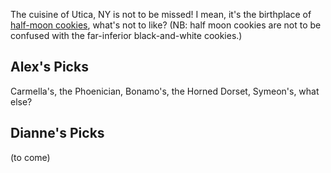 <!-- This just provides a convenient way for viewing the visual essay, it is not actually needed in the essay -->
<!-- <a href="https://essays.juncture-digital.org"><img src="https://alexbrymer.github.io/juncture-site/images/Utica_WV_banner.jpeg"></a>-->
<param ve-config
	  title="Eating in Utica"
	  source-image="https://alexbrymer.github.io/juncture-site/images/Utica_WV_banner.jpeg"
	  banner="https://alexbrymer.github.io/juncture-site/images/Utica_WV_banner.jpeg"
          layout="vertical">

<!-- ve-entity tags declare entities relevant to the essay -->
<param ve-entity eid="Q2495519"> <!-- Utica! -->

<!-- 43.09666863217048, -75.25207725099554  Hemstroughts -->
<!-- 43.07968190762451, -75.31793481561287 Carmella's -->
<!-- 42.80930606782463, -75.25250231747623 Horned Dorset -->
<!-- 43.07840882976337, -75.3848190021217 Bonnamo's -->
<!-- 43.093079633995664, -75.27671975979375 Phoenician-->
<!-- 43.10243394883792, -75.2995955732846 Symeon's -->


The cuisine of Utica, NY is not to be missed!  I mean, it's the birthplace of <a href="https://hollandfarms.com/bakery/half-moon-cookies/">half-moon cookies</a>, what's not to like?  (NB: half moon cookies are not to be confused with the far-inferior black-and-white cookies.)
<param ve-image
       fit="contain"
       url="https://www.syracuse.com/resizer/tINgX5QXGBAQWCbtbrmheNep3FE=/700x0/smart/advancelocal-adapter-image-uploads.s3.amazonaws.com/expo.advance.net/img/c9b2ccbadd/width2048/e5d_hemstroughtsbakeriesutica3.jpeg"
       description='Yum.'>

## Alex's Picks
Carmella's, the Phoenician, Bonamo's, the Horned Dorset, Symeon's, what else?
<param ve-map center="Q2495519" zoom="11"
	marker="43.09666863217048, -75.25207725099554" 
	markersymbol="utensil">

## Dianne's Picks
(to come)
